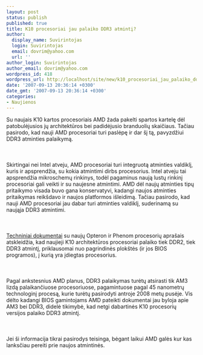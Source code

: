 ```yaml
---
layout: post
status: publish
published: true
title: K10 procesoriai jau palaiko DDR3 atmintį?
author:
  display_name: Suvirintojas
  login: Suvirintojas
  email: dovrim@yahoo.com
  url: ''
author_login: Suvirintojas
author_email: dovrim@yahoo.com
wordpress_id: 418
wordpress_url: http://localhost/site/new/k10_procesoriai_jau_palaiko_ddr3_atminti_/
date: '2007-09-13 20:36:14 +0300'
date_gmt: '2007-09-13 20:36:14 +0300'
categories:
- Naujienos
---
```

<p>Su naujais K10 kartos procesoriais AMD žada pakelti spartos kartelę dėl patobulėjusios jų architektūros bei padidėjusio branduolių skaičiaus. Tačiau pasirodo, kad nauji AMD procesoriai turi paslėpę ir dar šį tą, pavyzdžiui DDR3 atminties palaikymą.<br />
<br><br />
<br>Skirtingai nei Intel atveju, AMD procesoriai turi integruotą atminties valdiklį, kuris ir apsprendžia, su kokia atmintimi dirbs procesorius. Intel atveju tai apsprendžia mikroschemų rinkinys, todėl pagaminus naują lustų rinkinį procesoriai gali veikti ir su naujesne atmintimi. AMD dėl naujų atminties tipų pritaikymo visada buvo gana konservatyvi, kadangi naujos atminties pritaikymas reikšdavo ir naujos platformos išleidimą. Tačiau pasirodo, kad nauji AMD procesoriai jau dabar turi atminties valdiklį, suderinamą su naująja DDR3 atmintimi.<br />
<br><br />
<br><a class="ns" href="http://www.amd.com/us-en/assets/content_type/white_papers_and_tech_docs/31116.pdf">Techniniai dokumentai</a> su naujų Opteron ir Phenom procesorių aprašais atskleidžia, kad naujieji K10 architektūros procesoriai palaiko tiek DDR2, tiek DDR3 atmintį, priklausomai nuo pagrindinės plokštės (ir jos BIOS programos), į kurią yra įdiegtas procesorius.<br />
<br><br />
<br>Pagal ankstesnius AMD planus, DDR3 palaikymas turėtų atsirasti tik AM3 lizdą palaikančiuose procesoriuose, pagamintuose pagal 45 nanometrų technologinį procesą, kurie turėtų pasirodyti antroje 2008 metų pusėje. Vis dėlto kadangi BIOS gamintojams AMD pateikti dokumentai jau byloja apie AM3 bei DDR3, didelė tikimybė, kad netgi dabartinės K10 procesorių versijos palaiko DDR3 atmintį.<br />
<br><br />
<br>Jei ši informacija tikrai pasirodys teisinga, bėgant laikui AMD galės kur kas lanksčiau pereiti prie naujos atmintinės.</p>
